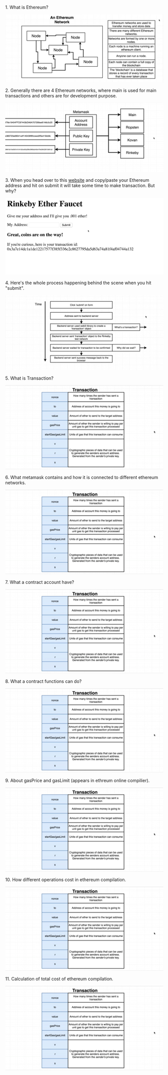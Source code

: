 <p>1. What is Ethereum?</p>
<img src ="https://github.com/neelbavarva/Ethereum/blob/main/1-Ethereum/Images/1.jpeg">

<br>

<p>2. Generally there are 4 Ethereum networks, where main is used for main transactions and others are for development purpose.</p>
<img src ="https://github.com/neelbavarva/Ethereum/blob/main/1-Ethereum/Images/2.jpeg">

<br>

<p>3. When you head over to this <a href="http://rinkeby-faucet.com/">website</a> and copy/paste your Ethereum address and hit on submit it will take some time to make transaction. But why?</p>
<img src ="https://github.com/neelbavarva/Ethereum/blob/main/1-Ethereum/Images/3.jpeg">

<br>

<p>4. Here's the whole process happening behind the scene when you hit "submit".</p>
<img src ="https://github.com/neelbavarva/Ethereum/blob/main/1-Ethereum/Images/4.jpeg">

<br>


<p>5. What is Transaction?</p>
<img src ="https://github.com/neelbavarva/Ethereum/blob/main/1-Ethereum/Images/5.jpeg">

<br>

<p>6. What metamask contains and how it is connected to different ethereum networks.</p>
<img src ="https://github.com/neelbavarva/Ethereum/blob/main/1-Ethereum/Images/5.jpeg">

<br>

<p>7. What a contract account have?</p>
<img src ="https://github.com/neelbavarva/Ethereum/blob/main/1-Ethereum/Images/5.jpeg">

<br>

<p>8. What a contract functions can do?</p>
<img src ="https://github.com/neelbavarva/Ethereum/blob/main/1-Ethereum/Images/5.jpeg">

<br>

<p>9. About gasPrice and gasLimit (appears in ethreum online compilier).</p>
<img src ="https://github.com/neelbavarva/Ethereum/blob/main/1-Ethereum/Images/5.jpeg">

<br>

<p>10. How different operations cost in ethereum compilation.</p>
<img src ="https://github.com/neelbavarva/Ethereum/blob/main/1-Ethereum/Images/5.jpeg">

<br>

<p>11. Calculation of total cost of ethereum compilation.</p>
<img src ="https://github.com/neelbavarva/Ethereum/blob/main/1-Ethereum/Images/5.jpeg">

<br>